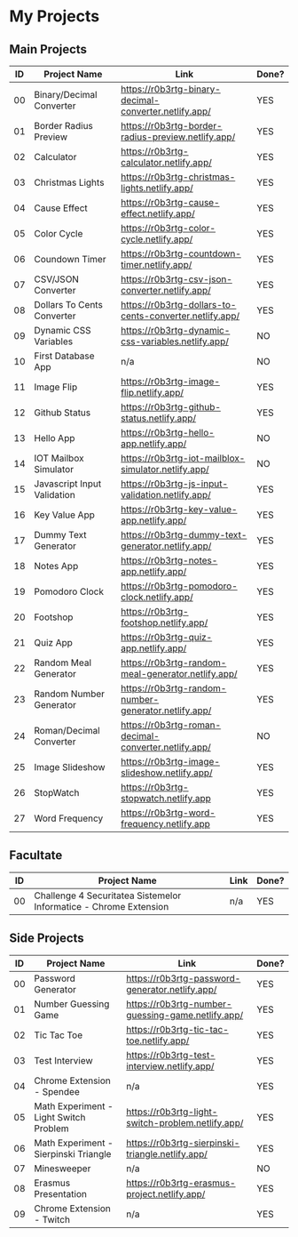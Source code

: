 # My Projects

## Main Projects

| ID  | Project Name                | Link                                                      | Done? |
| --- | --------------------------- | --------------------------------------------------------- | ----- |
| 00  | Binary/Decimal Converter    | <https://r0b3rtg-binary-decimal-converter.netlify.app/>   | YES   |
| 01  | Border Radius Preview       | <https://r0b3rtg-border-radius-preview.netlify.app/>      | YES   |
| 02  | Calculator                  | <https://r0b3rtg-calculator.netlify.app/>                 | YES   |
| 03  | Christmas Lights            | <https://r0b3rtg-christmas-lights.netlify.app/>           | YES   |
| 04  | Cause Effect                | <https://r0b3rtg-cause-effect.netlify.app/>               | YES   |
| 05  | Color Cycle                 | <https://r0b3rtg-color-cycle.netlify.app/>                | YES   |
| 06  | Coundown Timer              | <https://r0b3rtg-countdown-timer.netlify.app/>            | YES   |
| 07  | CSV/JSON Converter          | <https://r0b3rtg-csv-json-converter.netlify.app/>         | YES   |
| 08  | Dollars To Cents Converter  | <https://r0b3rtg-dollars-to-cents-converter.netlify.app/> | YES   |
| 09  | Dynamic CSS Variables       | <https://r0b3rtg-dynamic-css-variables.netlify.app/>      | NO    |
| 10  | First Database App          | n/a                                                       | NO    |
| 11  | Image Flip                  | <https://r0b3rtg-image-flip.netlify.app/>                 | YES   |
| 12  | Github Status               | <https://r0b3rtg-github-status.netlify.app/>              | YES   |
| 13  | Hello App                   | <https://r0b3rtg-hello-app.netlify.app/>                  | NO    |
| 14  | IOT Mailbox Simulator       | <https://r0b3rtg-iot-mailblox-simulator.netlify.app/>     | NO    |
| 15  | Javascript Input Validation | <https://r0b3rtg-js-input-validation.netlify.app/>        | YES   |
| 16  | Key Value App               | <https://r0b3rtg-key-value-app.netlify.app/>              | YES   |
| 17  | Dummy Text Generator        | <https://r0b3rtg-dummy-text-generator.netlify.app/>       | YES   |
| 18  | Notes App                   | <https://r0b3rtg-notes-app.netlify.app/>                  | YES   |
| 19  | Pomodoro Clock              | <https://r0b3rtg-pomodoro-clock.netlify.app/>             | YES   |
| 20  | Footshop                    | <https://r0b3rtg-footshop.netlify.app/>                   | YES   |
| 21  | Quiz App                    | <https://r0b3rtg-quiz-app.netlify.app/>                   | YES   |
| 22  | Random Meal Generator       | <https://r0b3rtg-random-meal-generator.netlify.app/>      | YES   |
| 23  | Random Number Generator     | <https://r0b3rtg-random-number-generator.netlify.app/>    | YES   |
| 24  | Roman/Decimal Converter     | <https://r0b3rtg-roman-decimal-converter.netlify.app/>    | NO    |
| 25  | Image Slideshow             | <https://r0b3rtg-image-slideshow.netlify.app/>            | YES   |
| 26  | StopWatch                   | <https://r0b3rtg-stopwatch.netlify.app>                   | YES   |
| 27  | Word Frequency              | <https://r0b3rtg-word-frequency.netlify.app>              | YES   |

## Facultate

| ID  | Project Name                                                      | Link | Done? |
| --- | ----------------------------------------------------------------- | ---- | ----- |
| 00  | Challenge 4 Securitatea Sistemelor Informatice - Chrome Extension | n/a  | YES   |

## Side Projects

| ID  | Project Name                           | Link                                                | Done? |
| --- | -------------------------------------- | --------------------------------------------------- | ----- |
| 00  | Password Generator                     | <https://r0b3rtg-password-generator.netlify.app/>   | YES   |
| 01  | Number Guessing Game                   | <https://r0b3rtg-number-guessing-game.netlify.app/> | YES   |
| 02  | Tic Tac Toe                            | <https://r0b3rtg-tic-tac-toe.netlify.app/>          | YES   |
| 03  | Test Interview                         | <https://r0b3rtg-test-interview.netlify.app/>       | YES   |
| 04  | Chrome Extension - Spendee             | n/a                                                 | YES   |
| 05  | Math Experiment - Light Switch Problem | <https://r0b3rtg-light-switch-problem.netlify.app/> | YES   |
| 06  | Math Experiment - Sierpinski Triangle  | <https://r0b3rtg-sierpinski-triangle.netlify.app/>  | YES   |
| 07  | Minesweeper                            | n/a                                                 | NO    |
| 08  | Erasmus Presentation                   | <https://r0b3rtg-erasmus-project.netlify.app/>      | YES   |
| 09  | Chrome Extension - Twitch              | n/a                                                 | YES   |
